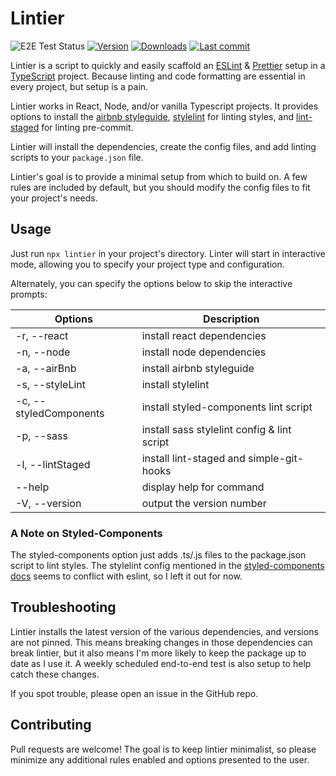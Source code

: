 # Lintier

![E2E Test Status](https://github.com/josh-stillman/lintier/actions/workflows/e2e.yml/badge.svg) [![Version](https://img.shields.io/npm/v/lintier.svg?style=flat-square)](https://www.npmjs.com/package/lintier?activeTab=versions) [![Downloads](https://img.shields.io/npm/dt/lintier.svg?style=flat-square)](https://www.npmjs.com/package/lintier) [![Last commit](https://img.shields.io/github/last-commit/josh-stillman/lintier.svg?style=flat-square)](https://github.com/josh-stillman/lintier/graphs/commit-activity)

Lintier is a script to quickly and easily scaffold an [ESLint](https://eslint.org/) & [Prettier](https://prettier.io/) setup in a [TypeScript](https://www.typescriptlang.org/) project.  Because linting and code formatting are essential in every project, but setup is a pain.

Lintier works in React, Node, and/or vanilla Typescript projects. It provides options to install the [airbnb styleguide](https://github.com/iamturns/eslint-config-airbnb-typescript), [stylelint](https://stylelint.io/) for linting styles, and [lint-staged](https://github.com/okonet/lint-staged#readme) for linting pre-commit.

Lintier will install the dependencies, create the config files, and add linting scripts to your `package.json` file.

Lintier's goal is to provide a minimal setup from which to build on.  A few rules are included by default, but you should modify the config files to fit your project's needs.

## Usage

Just run `npx lintier` in your project's directory.  Linter will start in interactive mode, allowing you to specify your project type and configuration.

Alternately, you can specify the options below to skip the interactive prompts:

  |Options                 |Description
  -------------------------|-------------------------
  |-r, --react             |install react dependencies
  |-n, --node              |install node dependencies
  |-a, --airBnb            |install airbnb styleguide
  |-s, --styleLint         |install stylelint
  |-c, --styledComponents  |install styled-components lint script
  |-p, --sass              |install sass stylelint config & lint script
  |-l, --lintStaged        |install lint-staged and simple-git-hooks
  |--help                  |display help for command
  |-V, --version           |output the version number

### A Note on Styled-Components

The styled-components option just adds .ts/.js files to the package.json script to lint styles.  The stylelint config mentioned in the [styled-components docs](https://styled-components.com/docs/tooling#stylelint) seems to conflict with eslint, so I left it out for now.

## Troubleshooting

Lintier installs the latest version of the various dependencies, and versions are not pinned.  This means breaking changes in those dependencies can break lintier, but it also means I'm more likely to keep the package up to date as I use it.  A weekly scheduled end-to-end test is also setup to help catch these changes.

If you spot trouble, please open an issue in the GitHub repo.

## Contributing

Pull requests are welcome!  The goal is to keep lintier minimalist, so please minimize any additional rules enabled and options presented to the user.


